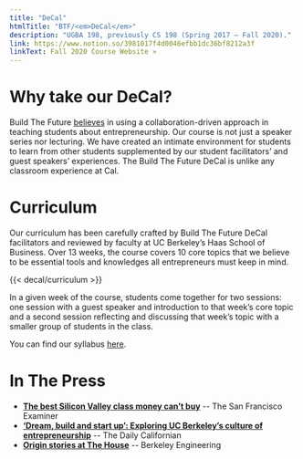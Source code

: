 ```yaml
---
title: "DeCal"
htmlTitle: "BTF/<em>DeCal</em>"
description: "UGBA 198, previously CS 198 (Spring 2017 – Fall 2020)."
link: https://www.notion.so/3981017f4d0046efbb1dc36bf8212a3f
linkText: Fall 2020 Course Website »
---
```


# Why take our DeCal?

Build The Future [believes](/about#mission) in using a collaboration-driven approach in teaching students about entrepreneurship. Our course is not just a speaker series nor lecturing. We have created an intimate environment for students to learn from other students supplemented by our student facilitators’ and guest speakers’ experiences. The Build The Future DeCal is unlike any classroom experience at Cal.

# Curriculum

Our curriculum has been carefully crafted by Build The Future DeCal facilitators and reviewed by faculty at UC Berkeley’s Haas School of Business. Over 13 weeks, the course covers 10 core topics that we believe to be essential tools and knowledges all entrepreneurs must keep in mind. 

{{< decal/curriculum >}}

In a given week of the course, students come together for two sessions: one session with a guest speaker and introduction to that week’s core topic and a second session reflecting and discussing that week’s topic with a smaller group of students in the class.

You can find our syllabus [here](/media/syllabus_f20.pdf).

# In The Press

* **[The best Silicon Valley class money can’t buy](https://www.sfexaminer.com/news/the-best-silicon-valley-class-money-cant-buy/)** -- The San Francisco Examiner
* **[‘Dream, build and start up’: Exploring UC Berkeley’s culture of entrepreneurship](https://www.dailycal.org/2018/08/08/dream-build-start-exploring-uc-berkeleys-culture-entrepreneurship/)** -- The Daily Californian
* **[Origin stories at The House](https://engineering.berkeley.edu/news/2017/03/origin-stories-at-the-house/)** -- Berkeley Engineering

